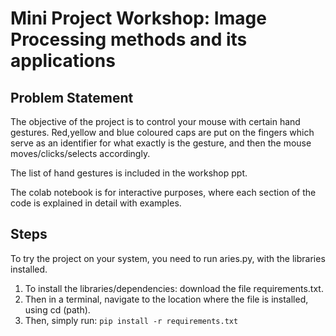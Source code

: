 # Mini Project Workshop: Image Processing methods and its applications

## Problem Statement

The objective of the project is to control your mouse with certain hand gestures. Red,yellow and blue coloured caps are put on the fingers which serve as an identifier for what exactly is the gesture, and then the mouse moves/clicks/selects accordingly.

The list of hand gestures is included in the workshop ppt.

The colab notebook is for interactive purposes, where each section of the code is explained in detail with examples.

## Steps

To try the project on your system, you need to run aries.py, with the libraries installed.

1. To install the libraries/dependencies: download the file requirements.txt. 
2. Then in a terminal, navigate to the location where the file is installed, using cd (path).
3. Then, simply run: 
   `pip install -r requirements.txt`
 
